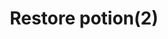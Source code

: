 ---
layout: item
title: Restore potion(2)
item-id: 129
datatable: true
id: 129
name: "Restore potion(2)"
members: true
lowalch: 26
highalch: 39
examine: "2 doses of restore potion."
monsters:
  - id: 2267
    name: "Dagannoth Rex"
    members: true
    combat_level: 303
    wiki_url: "https://oldschool.runescape.wiki/w/Dagannoth_Rex"
    drops:
      - quantity: "1"
        rarity: 0.0078125
    image: "https://oldschool.runescape.wiki/images/thumb/1/1b/Dagannoth_Rex.png/1200px-Dagannoth_Rex.png?a99a9"
---